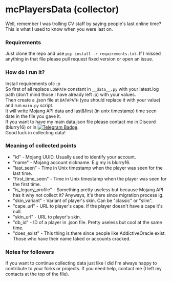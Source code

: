 # mcPlayersData (collector)
Well, remember I was trolling CV staff by saying people's last online time? This is what I used to know when you were last on.

### Requirements
Just clone the repo and use `pip install -r requirements.txt`. If I missed anything in that file please pull request fixed version or open an issue.

### How do I run it?
Install requirements ofc :p  
So first of all replace `LOGPATH` constant in `__data__.py` with your latest.log path (don't mind those I have already left :p) with your values.  
Then create a .json file at `DATAPATH` (you should replace it with your value) and run `main.py` script.  
It will write Mojang API data and last&first (in unix timestamp) time seen date in the file you gave it.  
If you want to have my main data.json file please contact me in Discord (blurry16) or in [![Telegram Badge](https://img.shields.io/badge/Telegram-blue?style=for-the-badge&logo=telegram&logoColor=white)](https://t.me/blurry16).  
Good luck in collecting data!

### Meaning of collected points
- "id" - Mojang UUID. Usually used to identify your account.
- "name" - Mojang account nickname. E.g my is blurry16.
- "last_seen" - Time in Unix timestamp when the player was seen for the last time.
- "first_time_seen" - Time in Unix timestamp when the player was seen for the first time.
- "is_legacy_profile" - Something pretty useless but because Mojang API has it why not collect it? Anyways, it's there since migration process ig.
- "skin_variant" - Variant of player's skin. Can be "classic" or "slim".
- "cape_url" - URL to player's cape. If the player doesn't have a cape it's null.
- "skin_url" - URL to player's skin.
- "db_id" - ID of a player in .json file. Pretty useless but cool at the same time.
- "does_exist" - This thing is there since people like AddictiveOracle exist. Those who have their name faked or accounts cracked.

### Notes for followers
If you want to continue collecting data just like I did I'm always happy to contribute to your forks or projects. If you need help, contact me (I left my contacts at the top of the file).
